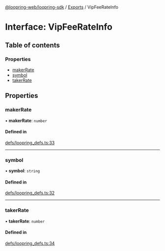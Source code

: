 [@loopring-web/loopring-sdk](../README.md) / [Exports](../modules.md) / VipFeeRateInfo

# Interface: VipFeeRateInfo

## Table of contents

### Properties

- [makerRate](VipFeeRateInfo.md#makerrate)
- [symbol](VipFeeRateInfo.md#symbol)
- [takerRate](VipFeeRateInfo.md#takerrate)

## Properties

### makerRate

• **makerRate**: `number`

#### Defined in

[defs/loopring_defs.ts:33](https://github.com/Loopring/loopring_sdk/blob/1830d54/src/defs/loopring_defs.ts#L33)

___

### symbol

• **symbol**: `string`

#### Defined in

[defs/loopring_defs.ts:32](https://github.com/Loopring/loopring_sdk/blob/1830d54/src/defs/loopring_defs.ts#L32)

___

### takerRate

• **takerRate**: `number`

#### Defined in

[defs/loopring_defs.ts:34](https://github.com/Loopring/loopring_sdk/blob/1830d54/src/defs/loopring_defs.ts#L34)

